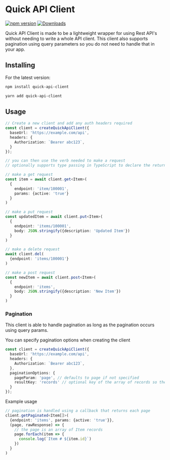 # Quick API Client

[![npm version](https://badge.fury.io/js/quick-api-client.svg)](https://www.npmjs.com/package/quick-api-client)
[![Downloads](https://img.shields.io/npm/dm/quick-api-client.svg)](https://www.npmjs.com/package/quick-api-client)

Quick API Client is made to be a lightweight wrapper for using Rest API's without needing to write a whole API client. This client also supports pagination using query parameters so you do not need to handle that in your app.

## Installing

For the latest version:

```bash
npm install quick-api-client
```

```bash
yarn add quick-api-client
```

## Usage

```typescript
// Create a new client and add any auth headers required
const client = createQuickApiClient({
  baseUrl: 'https://example.com/api',
  headers: {
    Authorization: `Bearer abc123`,
  }
});

// you can then use the verb needed to make a request
// optionally supports type passing in TypeScript to declare the return type

// make a get request
const item = await client.get<Item>(
  {
    endpoint: 'item/100001',
    params: {active: 'true'}
  }
)

// make a put request
const updatedItem = await client.put<Item>(
  {
    endpoint: 'items/100001',
    body: JSON.stringify({description: 'Updated Item'})
  }
)

// make a delete request
await client.del(
  {endpoint: 'items/100001'}
)

// make a post request
const newItem = await client.post<Item>(
  {
    endpoint: 'items',
    body: JSON.stringify({description: 'New Item'})
  }
)
```

### Pagination

This client is able to handle pagination as long as the pagination occurs using query params.

You can specify pagination options when creating the client

```typescript
const client = createQuickApiClient({
  baseUrl: 'https://example.com/api',
  headers: {
    Authorization: `Bearer abc123`,
  },
  paginationOptions: {
    pageParam: 'page', // defaults to page if not specified
    resultKey: 'records' // optional key of the array of records so they can be extracted and passed directly
  }
});
```

Example usage

```typescript
// pagination is handled using a callback that returns each page
client.getPaginated<Item[]>(
  {endpoint: 'items', params: {active: 'true'}},
  (page, rawResponse) => {
    // the page is an array of Item records
    page.forEach(item => {
      console.log(`Item # ${item.id}`)
    })
  }
)
```
